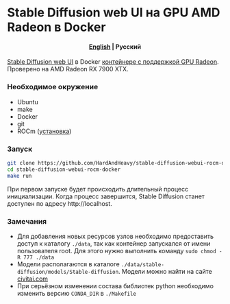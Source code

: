 # Stable Diffusion web UI на GPU AMD Radeon в Docker

<h4 align="center">
    <p>
        <a href="https://github.com/HardAndHeavy/stable-diffusion-webui-rocm-docker">English</a> |
        <b>Русский</b>
    </p>
</h4>

[Stable Diffusion web UI](https://github.com/AUTOMATIC1111/stable-diffusion-webui) в Docker [контейнере с поддержкой GPU Radeon](https://hub.docker.com/repository/docker/hardandheavy/stable-diffusion-webui-rocm/general). Проверено на AMD Radeon RX 7900 XTX.

### Необходимое окружение
- Ubuntu
- make
- Docker
- git
- ROCm ([установка](https://github.com/HardAndHeavy/transformers-rocm-docker?tab=readme-ov-file#install-rocm))

### Запуск
```bash
git clone https://github.com/HardAndHeavy/stable-diffusion-webui-rocm-docker`
cd stable-diffusion-webui-rocm-docker
make run
```

При первом запуске будет происходить длительный процесс инициализации. Когда процесс завершится, Stable Diffusion станет доступен по адресу http://localhost.

### Замечания
- Для добавления новых ресурсов узлов необходимо предоставить доступ к каталогу `./data`, так как контейнер запускался от имени пользователя root. Для этого нужно выполнить команду `sudo chmod -R 777 ./data`
- Модели располагаются в каталоге `./data/stable-diffusion/models/Stable-diffusion`. Модели можно найти на сайте [civitai.com](https://civitai.com/)
- При серьёзном изменении состава библиотек python необходимо изменить версию `CONDA_DIR` в `./Makefile`
